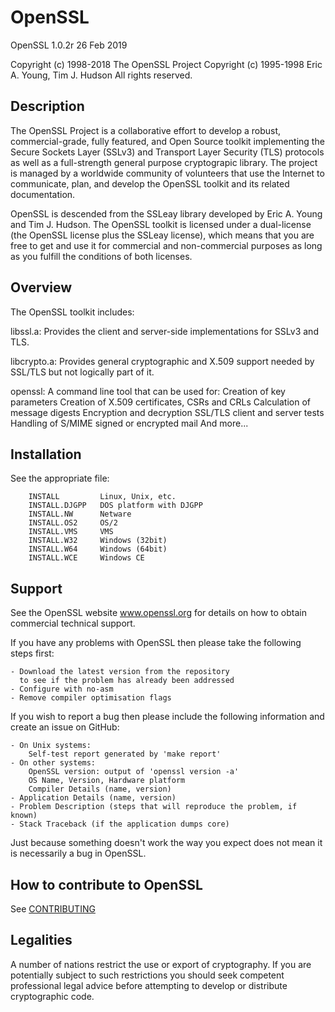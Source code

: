 
 # OpenSSL
 
 OpenSSL 1.0.2r 26 Feb 2019

 Copyright (c) 1998-2018 The OpenSSL Project
 Copyright (c) 1995-1998 Eric A. Young, Tim J. Hudson
 All rights reserved.

 ## Description

 The OpenSSL Project is a collaborative effort to develop a robust,
 commercial-grade, fully featured, and Open Source toolkit implementing the
 Secure Sockets Layer (SSLv3) and Transport Layer Security (TLS) protocols as
 well as a full-strength general purpose cryptograpic library. The project is
 managed by a worldwide community of volunteers that use the Internet to
 communicate, plan, and develop the OpenSSL toolkit and its related
 documentation.

 OpenSSL is descended from the SSLeay library developed by Eric A. Young
 and Tim J. Hudson.  The OpenSSL toolkit is licensed under a dual-license (the
 OpenSSL license plus the SSLeay license), which means that you are free to
 get and use it for commercial and non-commercial purposes as long as you
 fulfill the conditions of both licenses.

 ## Overview

 The OpenSSL toolkit includes:

 libssl.a:
     Provides the client and server-side implementations for SSLv3 and TLS.

 libcrypto.a:
     Provides general cryptographic and X.509 support needed by SSL/TLS but
     not logically part of it.

 openssl:
     A command line tool that can be used for:
        Creation of key parameters
        Creation of X.509 certificates, CSRs and CRLs
        Calculation of message digests
        Encryption and decryption
        SSL/TLS client and server tests
        Handling of S/MIME signed or encrypted mail
        And more...

 ## Installation

 See the appropriate file:

        INSTALL         Linux, Unix, etc.
        INSTALL.DJGPP   DOS platform with DJGPP
        INSTALL.NW      Netware
        INSTALL.OS2     OS/2
        INSTALL.VMS     VMS
        INSTALL.W32     Windows (32bit)
        INSTALL.W64     Windows (64bit)
        INSTALL.WCE     Windows CE

 ## Support

 See the OpenSSL website www.openssl.org for details on how to obtain
 commercial technical support.

 If you have any problems with OpenSSL then please take the following steps
 first:

    - Download the latest version from the repository
      to see if the problem has already been addressed
    - Configure with no-asm
    - Remove compiler optimisation flags

 If you wish to report a bug then please include the following information
 and create an issue on GitHub:

    - On Unix systems:
        Self-test report generated by 'make report'
    - On other systems:
        OpenSSL version: output of 'openssl version -a'
        OS Name, Version, Hardware platform
        Compiler Details (name, version)
    - Application Details (name, version)
    - Problem Description (steps that will reproduce the problem, if known)
    - Stack Traceback (if the application dumps core)

 Just because something doesn't work the way you expect does not mean it
 is necessarily a bug in OpenSSL.

 ## How to contribute to OpenSSL

 See [CONTRIBUTING](./CONTRIBUTING.md)

 ## Legalities

 A number of nations restrict the use or export of cryptography. If you
 are potentially subject to such restrictions you should seek competent
 professional legal advice before attempting to develop or distribute
 cryptographic code.

